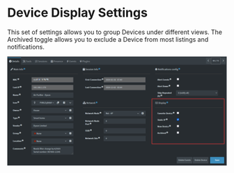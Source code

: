 # Device Display Settings

This set of settings allows you to group Devices under different views. The Archived toggle allows you to exclude a Device from most listings and notifications. 


![Display settings](/docs/img/DEVICE_MANAGEMENT/DeviceDetails_DisplaySettings.png)